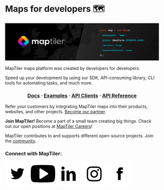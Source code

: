 # Maps for developers 🗺️

![MapTiler - Maps for developers](/profile/assets/maptiler.jpg)

MapTiler maps platform was created by developers for developers. 

Speed up your development by using our SDK, API-consuming library, CLI tools for automating tasks, and much more.

<div align="center">
  <h3>
  <a href="https://docs.maptiler.com/sdk-js/">Docs</a> ·
  <a href="https://docs.maptiler.com/sdk-js/examples/">Examples</a> ·
  <a href="https://docs.maptiler.com/api-clients/">API Clients</a> ·
  <a href="https://docs.maptiler.com/cloud/api/">API Reference</a>
  </h3>
</div>

Refer your customers by integrating MapTiler maps into their products, websites, and other projects. [Become our partner](https://www.maptiler.com/).

**Join MapTiler!** Become a part of a small team creating big things. Check out our open positions at [MapTiler Careers](https://www.maptiler.com/jobs/)!

MapTiler contributes to and supports different open-source projects. Join the [community](https://www.maptiler.com/open-source/).

### Connect with MapTiler:

[![MapTiler - Twitter](/profile/assets/twitter.svg)](https://twitter.com/MapTiler)
[![MapTiler - Youtube](/profile/assets/youtube.svg)](https://www.youtube.com/channel/UCubcQeWuBKvqpMu172CLEXw)
[![MapTiler - Linkedin](/profile/assets/linkedin.svg)](https://www.linkedin.com/company/maptiler)
[![MapTiler - Instagram](/profile/assets/instagram.svg)](https://www.instagram.com/maptiler/)
[![MapTiler - Facebook](/profile/assets/facebook.svg)](https://www.facebook.com/maptiler/)
